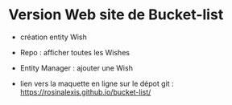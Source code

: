 # Version Web site de Bucket-list

- création entity Wish
- Repo : afficher toutes les Wishes
- Entity Manager : ajouter une Wish

- lien vers la maquette en ligne sur le dépot git : https://rosinalexis.github.io/bucket-list/
